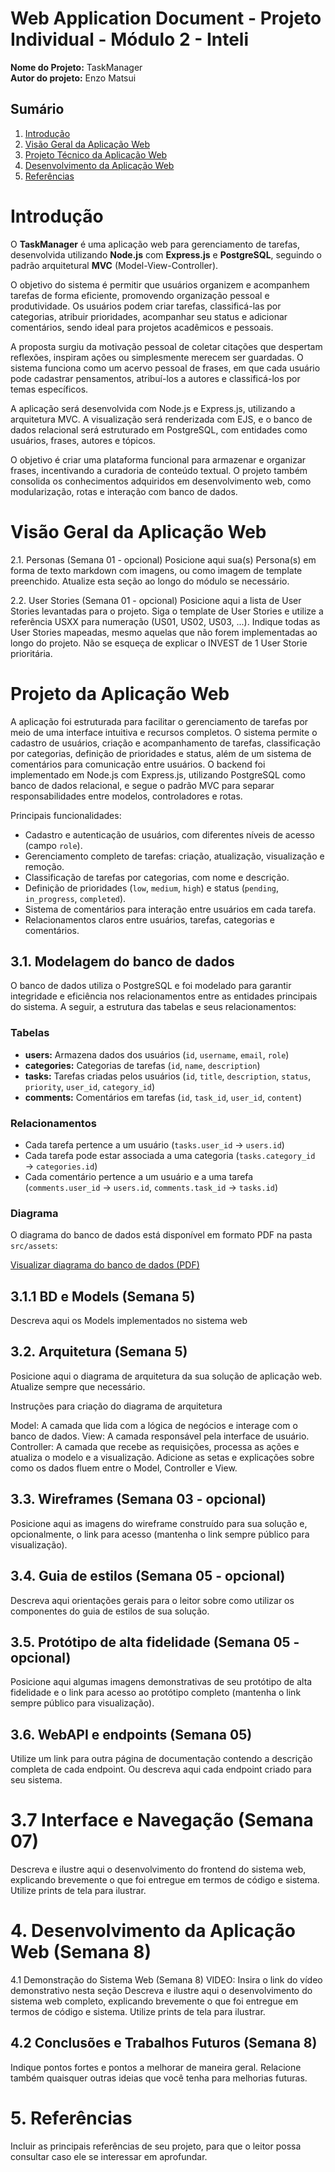 # Web Application Document - Projeto Individual - Módulo 2 - Inteli

**Nome do Projeto:** TaskManager  
**Autor do projeto:** Enzo Matsui

## Sumário

1. [Introdução](#introdução)
2. [Visão Geral da Aplicação Web](#visão-geral-da-aplicação-web)
3. [Projeto Técnico da Aplicação Web](#projeto-técnico-da-aplicação-web)
4. [Desenvolvimento da Aplicação Web](#desenvolvimento-da-aplicação-web)
5. [Referências](#referências)

# Introdução

O **TaskManager** é uma aplicação web para gerenciamento de tarefas, desenvolvida utilizando **Node.js** com **Express.js** e **PostgreSQL**, seguindo o padrão arquitetural **MVC** (Model-View-Controller).

O objetivo do sistema é permitir que usuários organizem e acompanhem tarefas de forma eficiente, promovendo organização pessoal e produtividade. Os usuários podem criar tarefas, classificá-las por categorias, atribuir prioridades, acompanhar seu status e adicionar comentários, sendo ideal para projetos acadêmicos e pessoais.

A proposta surgiu da motivação pessoal de coletar citações que despertam reflexões, inspiram ações ou simplesmente merecem ser guardadas. O sistema funciona como um acervo pessoal de frases, em que cada usuário pode cadastrar pensamentos, atribuí-los a autores e classificá-los por temas específicos.

A aplicação será desenvolvida com Node.js e Express.js, utilizando a arquitetura MVC. A visualização será renderizada com EJS, e o banco de dados relacional será estruturado em PostgreSQL, com entidades como usuários, frases, autores e tópicos.

O objetivo é criar uma plataforma funcional para armazenar e organizar frases, incentivando a curadoria de conteúdo textual. O projeto também consolida os conhecimentos adquiridos em desenvolvimento web, como modularização, rotas e interação com banco de dados.

# Visão Geral da Aplicação Web
2.1. Personas (Semana 01 - opcional)
Posicione aqui sua(s) Persona(s) em forma de texto markdown com imagens, ou como imagem de template preenchido. Atualize esta seção ao longo do módulo se necessário.

2.2. User Stories (Semana 01 - opcional)
Posicione aqui a lista de User Stories levantadas para o projeto. Siga o template de User Stories e utilize a referência USXX para numeração (US01, US02, US03, ...). Indique todas as User Stories mapeadas, mesmo aquelas que não forem implementadas ao longo do projeto. Não se esqueça de explicar o INVEST de 1 User Storie prioritária.

# Projeto da Aplicação Web

A aplicação foi estruturada para facilitar o gerenciamento de tarefas por meio de uma interface intuitiva e recursos completos. O sistema permite o cadastro de usuários, criação e acompanhamento de tarefas, classificação por categorias, definição de prioridades e status, além de um sistema de comentários para comunicação entre usuários. O backend foi implementado em Node.js com Express.js, utilizando PostgreSQL como banco de dados relacional, e segue o padrão MVC para separar responsabilidades entre modelos, controladores e rotas.

Principais funcionalidades:
- Cadastro e autenticação de usuários, com diferentes níveis de acesso (campo `role`).
- Gerenciamento completo de tarefas: criação, atualização, visualização e remoção.
- Classificação de tarefas por categorias, com nome e descrição.
- Definição de prioridades (`low`, `medium`, `high`) e status (`pending`, `in_progress`, `completed`).
- Sistema de comentários para interação entre usuários em cada tarefa.
- Relacionamentos claros entre usuários, tarefas, categorias e comentários.

## 3.1. Modelagem do banco de dados

O banco de dados utiliza o PostgreSQL e foi modelado para garantir integridade e eficiência nos relacionamentos entre as entidades principais do sistema. A seguir, a estrutura das tabelas e seus relacionamentos:

### Tabelas

- **users:** Armazena dados dos usuários (`id`, `username`, `email`, `role`)
- **categories:** Categorias de tarefas (`id`, `name`, `description`)
- **tasks:** Tarefas criadas pelos usuários (`id`, `title`, `description`, `status`, `priority`, `user_id`, `category_id`)
- **comments:** Comentários em tarefas (`id`, `task_id`, `user_id`, `content`)

### Relacionamentos

- Cada tarefa pertence a um usuário (`tasks.user_id` → `users.id`)
- Cada tarefa pode estar associada a uma categoria (`tasks.category_id` → `categories.id`)
- Cada comentário pertence a um usuário e a uma tarefa (`comments.user_id` → `users.id`, `comments.task_id` → `tasks.id`)

### Diagrama

O diagrama do banco de dados está disponível em formato PDF na pasta `src/assets`:

[Visualizar diagrama do banco de dados (PDF)](../src/assets/modelo-banco.pdf)

## 3.1.1 BD e Models (Semana 5)
Descreva aqui os Models implementados no sistema web

## 3.2. Arquitetura (Semana 5)
Posicione aqui o diagrama de arquitetura da sua solução de aplicação web. Atualize sempre que necessário.

Instruções para criação do diagrama de arquitetura

Model: A camada que lida com a lógica de negócios e interage com o banco de dados.
View: A camada responsável pela interface de usuário.
Controller: A camada que recebe as requisições, processa as ações e atualiza o modelo e a visualização.
Adicione as setas e explicações sobre como os dados fluem entre o Model, Controller e View.

## 3.3. Wireframes (Semana 03 - opcional)
Posicione aqui as imagens do wireframe construído para sua solução e, opcionalmente, o link para acesso (mantenha o link sempre público para visualização).

## 3.4. Guia de estilos (Semana 05 - opcional)
Descreva aqui orientações gerais para o leitor sobre como utilizar os componentes do guia de estilos de sua solução.

## 3.5. Protótipo de alta fidelidade (Semana 05 - opcional)
Posicione aqui algumas imagens demonstrativas de seu protótipo de alta fidelidade e o link para acesso ao protótipo completo (mantenha o link sempre público para visualização).

## 3.6. WebAPI e endpoints (Semana 05)
Utilize um link para outra página de documentação contendo a descrição completa de cada endpoint. Ou descreva aqui cada endpoint criado para seu sistema.

# 3.7 Interface e Navegação (Semana 07)
Descreva e ilustre aqui o desenvolvimento do frontend do sistema web, explicando brevemente o que foi entregue em termos de código e sistema. Utilize prints de tela para ilustrar.

# 4. Desenvolvimento da Aplicação Web (Semana 8)
4.1 Demonstração do Sistema Web (Semana 8)
VIDEO: Insira o link do vídeo demonstrativo nesta seção Descreva e ilustre aqui o desenvolvimento do sistema web completo, explicando brevemente o que foi entregue em termos de código e sistema. Utilize prints de tela para ilustrar.

## 4.2 Conclusões e Trabalhos Futuros (Semana 8)
Indique pontos fortes e pontos a melhorar de maneira geral. Relacione também quaisquer outras ideias que você tenha para melhorias futuras.

# 5. Referências
Incluir as principais referências de seu projeto, para que o leitor possa consultar caso ele se interessar em aprofundar.